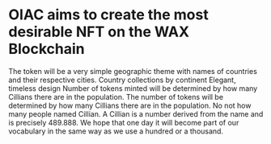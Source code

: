 # OIAC aims to create the most desirable NFT on the WAX Blockchain

The token will be a very simple geographic theme with names of countries and their respective cities.
Country collections by continent Elegant, timeless design Number of tokens minted will be determined by how many Cillians there are in the population.
The number of tokens will be determined by how many Cillians there are in the population. No not how many people named Cillian. A Cillian is a number derived from the name and is precisely 489.888. We hope that one day it will become part of our vocabulary in the same way as we use a hundred or a thousand.

